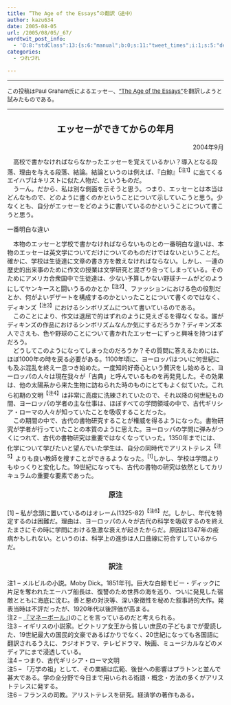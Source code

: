 ```yaml
---
title: ”The Age of the Essays”の翻訳（途中）
author: kazu634
date: 2005-08-05
url: /2005/08/05/_67/
wordtwit_post_info:
  - 'O:8:"stdClass":13:{s:6:"manual";b:0;s:11:"tweet_times";i:1;s:5:"delay";i:0;s:7:"enabled";i:1;s:10:"separation";s:2:"60";s:7:"version";s:3:"3.7";s:14:"tweet_template";b:0;s:6:"status";i:2;s:6:"result";a:0:{}s:13:"tweet_counter";i:2;s:13:"tweet_log_ids";a:1:{i:0;i:1909;}s:9:"hash_tags";a:0:{}s:8:"accounts";a:1:{i:0;s:7:"kazu634";}}'
categories:
  - つれづれ

---
```

<div class="section">
<hr />
  
<p>
<font size="2">この投稿はPaul Graham氏によるエッセー、</font><a href="http://www.paulgraham.com/essay.html" onclick="__gaTracker('send', 'event', 'outbound-article', 'http://www.paulgraham.com/essay.html', '&#8220;The Age of the Essays&#8221;');" target="_blank"><font size="2">&#8220;The Age of the Essays&#8221;</font></a><font size="2">を翻訳しようと試みたものである。<br /></font>
</p>
  
<hr />
  
<p>
<h2 align="center">
      エッセーができてからの年月
</h2>
</p></p> 
  
<p align="right">
    2004年9月
</p></p> 
  
<p style="MARGIN-RIGHT: 0px">
    　高校で書かなければならなかったエッセーを覚えているかい？導入となる段落、理由を与える段落、結論。結論というのは例えば、『白鯨』<sup>【注1】</sup>に出てくるエイハブはキリストに似た人物だ、というものだ。<br />　うーん。だから、私は別な側面を示そうと思う。つまり、エッセーとは本当はどんなもので、どのように書くのかということについて示していこうと思う。少なくとも、自分がエッセーをどのように書いているのかということについて書こうと思う。
</p></p> 
  
<p>
    一番明白な違い
</p></p> 
  
<p>
    　本物のエッセーと学校で書かなければならないものとの一番明白な違いは、本物のエッセーは英文学についてだけについてのものだけではないということだ。確かに、学校は生徒達に文章の書き方を教えなければならない。しかし、一連の歴史的出来事のために作文の授業は文学研究と混ざり合ってしまっている。そのためにアメリカ合衆国中で生徒達は、少ない予算しかない野球チームがどのようにしてヤンキースと闘いうるのかとか<sup>【注2】</sup>、ファッションにおける色の役割だとか、何がよいデザートを構成するのかといったことについて書くのではなく、ディキンズ<sup>【注3】</sup>におけるシンボリズムについて書いているのである。<br />　このことにより、作文は退屈で的はずれのように見えざるを得なくなる。誰がディキンズの作品におけるシンボリズムなんか気にするだろうか？ディキンズ本人でさえも、色や野球のことについて書かれたエッセーにずっと興味を持つはずだろう。<br />　どうしてこのようになってしまったのだろうか？その質問に答えるためには、ほぼ1000年の時を戻る必要がある。1100年頃に、ヨーロッパはついに何世紀にも及ぶ混乱を終え一息つき始めた。一度知的好奇心という贅沢をし始めると、ヨーロッパの人々は現在我々が「古典」と呼んでいるものを再発見した。その効果は、他の太陽系から来た生物に訪ねられた時のものにとてもよく似ていた。これら初期の文明<sup>【注4】</sup>は非常に高度に洗練されていたので、それ以降の何世紀もの間、ヨーロッパの学者の主な仕事は、ほぼすべての学問領域の中で、古代ギリシア・ローマの人々が知っていたことを吸収することだった。<br />　この期間の中で、古代の書物研究することが権威を得るようになった。書物研究が学者が行っていたことの本質のように思えた。ヨーロッパの学問に弾みがつくにつれて、古代の書物研究は重要ではなくなっていった。1350年までには、化学について学びたいと望んでいた学生は、自分の同時代でアリストテレス<sup>【注5】</sup>よりも良い教師を捜すことができるようなった。<sup>[1]</sup>しかし、学校は学問よりもゆっくりと変化した。19世紀になっても、古代の書物の研究は依然としてカリキュラムの重要な要素であった。
</p>
  
<p>
<h3 align="center">
      原注
</h3>
</p>
  
<p>
    [1] &#8211; 私が念頭に置いているのはオレーム(1325-82)<sup>【注6】</sup>だ。しかし、年代を特定するのは困難だ。理由は、ヨーロッパの人々が古代の科学を吸収するのを終えたまさにその時に学問における急激な衰えが起きたからだ。原因は1347年の疫病かもしれない。というのは、科学上の進歩は人口曲線に符合すしているからだ。
</p>
  
<p>
<h3 align="center">
      訳注
</h3>
</p>
  
<p>
    注1 &#8211; メルビルの小説。Moby Dick。1851年刊。巨大な白鯨モビー・ディックに片足を奪われたエーハブ船長は、復讐のため世界の海を巡り、ついに発見した宿敵とともに海底に沈む。善と悪の対決等、深い象徴性を秘めた叙事詩的大作。発表当時は不評だったが、1920年代以後評価が高まる。<br />注2 &#8211; <a href="https://www.amazon.co.jp/exec/obidos/ASIN/4270000120/249-0170639-2669919" onclick="__gaTracker('send', 'event', 'outbound-article', 'https://www.amazon.co.jp/exec/obidos/ASIN/4270000120/249-0170639-2669919', '『マネーボール』');" target="_blank">『マネーボール』</a>)のことを言っているのだと考えられる。<br />注3 &#8211; イギリスの小説家。ビクトリア女王から貧しい庶民の子どもまでが愛読した、19世紀最大の国民的文豪であるばかりでなく、20世紀になっても各国語に翻訳されるうえに、ラジオドラマ、テレビドラマ、映画、ミュージカルなどのメディアにまで浸透している。<br />注4 &#8211; つまり、古代ギリシア・ローマ文明<br />注5 &#8211; 「万学の祖」として、その業績は広範、後世への影響はプラトンと並んで甚大である。学の全分野で今日まで用いられる術語・概念・方法の多くがアリストテレスに発する。<br />注6 &#8211; フランスの司教。アリストテレスを研究。経済学の著作もある。
</p>
</div>
